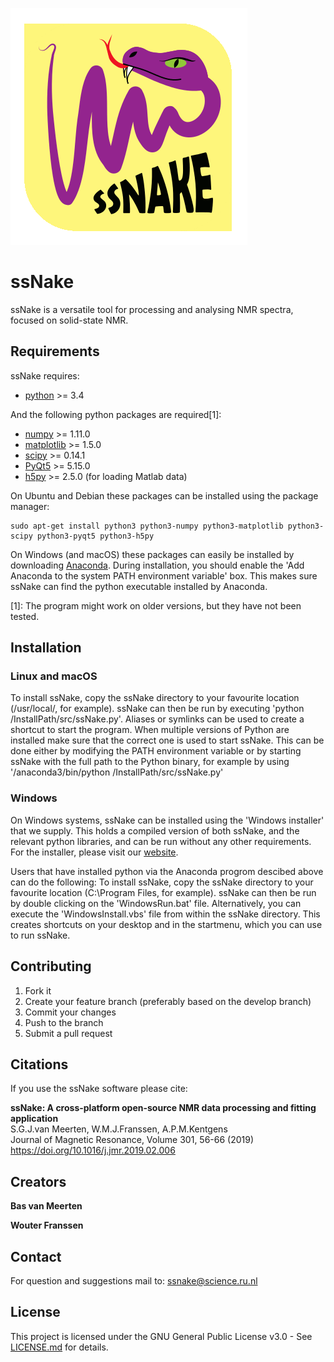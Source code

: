 ![Alt text](src/Icons/logo.gif?raw=true)

ssNake
======

ssNake is a versatile tool for processing and analysing NMR spectra, focused on solid-state NMR.

Requirements
------------

ssNake requires:
- [python](http://python.org/download/) >= 3.4

And the following python packages are required[1]:
- [numpy](http://sourceforge.net/projects/numpy/files/NumPy/) >= 1.11.0
- [matplotlib](http://matplotlib.org/) >= 1.5.0
- [scipy](http://sourceforge.net/projects/scipy/files/scipy/) >= 0.14.1
- [PyQt5](http://www.riverbankcomputing.com/software/pyqt/download) >= 5.15.0
- [h5py](http://www.h5py.org/) >= 2.5.0 (for loading Matlab data)

On Ubuntu and Debian these packages can be installed using the package manager:
```
sudo apt-get install python3 python3-numpy python3-matplotlib python3-scipy python3-pyqt5 python3-h5py
```

On Windows (and macOS) these packages can easily be installed by downloading [Anaconda](https://www.anaconda.com/distribution/).
During installation, you should enable the 'Add Anaconda to the system PATH environment variable' box.
This makes sure ssNake can find the python executable installed by Anaconda.

[1]: The program might work on older versions, but they have not been tested.

Installation
------------

### Linux and macOS ###

To install ssNake, copy the ssNake directory to your favourite location (/usr/local/, for example).
ssNake can then be run by executing 'python /InstallPath/src/ssNake.py'.
Aliases or symlinks can be used to create a shortcut to start the program.
When multiple versions of Python are installed make sure that the correct one is used to start ssNake.
This can be done either by modifying the PATH environment variable or by starting ssNake with the full path to the Python binary, for example by using '/anaconda3/bin/python /InstallPath/src/ssNake.py'

### Windows ###

On Windows systems, ssNake can be installed using the 'Windows installer' that we supply. This holds
a compiled version of both ssNake, and the relevant python libraries, and can be run without any
other requirements. For the installer, please visit our [website](https://www.ru.nl/science/solidstatenmr/software/ssnake/).

Users that have installed python via the Anaconda progrom descibed above can do the following:
To install ssNake, copy the ssNake directory to your favourite location (C:\Program Files\, for example).
ssNake can then be run by double clicking on the 'WindowsRun.bat' file.
Alternatively, you can execute the 'WindowsInstall.vbs' file from within the ssNake directory.
This creates shortcuts on your desktop and in the startmenu, which you can use to run ssNake.

Contributing
------------

1. Fork it
2. Create your feature branch (preferably based on the develop branch)
3. Commit your changes
4. Push to the branch
5. Submit a pull request

Citations
---------

If you use the ssNake software please cite:

**ssNake: A cross-platform open-source NMR data processing and fitting application**  
S.G.J.van Meerten, W.M.J.Franssen, A.P.M.Kentgens  
Journal of Magnetic Resonance, Volume 301, 56-66 (2019)  
https://doi.org/10.1016/j.jmr.2019.02.006  

Creators
--------

**Bas van Meerten**

**Wouter Franssen**

Contact
-------

For question and suggestions mail to: ssnake@science.ru.nl

License
-------

This project is licensed under the GNU General Public License v3.0 - See [LICENSE.md](LICENSE.md) for details.
